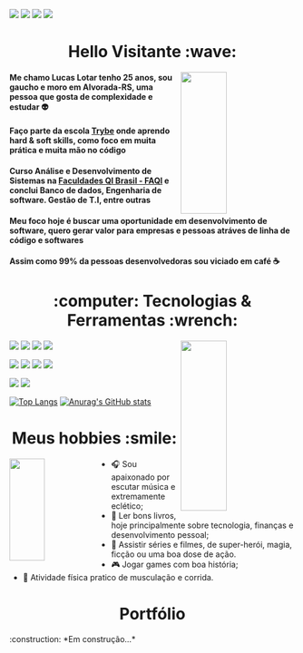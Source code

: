 <a href="https://www.linkedin.com/in/lucaslotar/"><img src="https://img.shields.io/badge/LinkedIn-0077B5?style=for-the-badge&logo=linkedin&logoColor=white" /></a>
<a href="https://twitter.com/LLotar"><img src="https://img.shields.io/badge/Twitter-1DA1F2?style=for-the-badge&logo=twitter&logoColor=white" /></a>
<a href="https://www.instagram.com/l_lotar/?hl=pt-br"><img src="https://img.shields.io/badge/Instagram-E4405F?style=for-the-badge&logo=instagram&logoColor=white" /></a>
<a href="https://github.com/Lotar-lucas"><img src="https://img.shields.io/badge/GitHub-100000?style=for-the-badge&logo=github&logoColor=white" /></a>

<h1 align="center"> Hello Visitante :wave: </h1> 

<a href="https://media.giphy.com/media/lpnJDo7ExzUymI3JEv/giphy.gif"> 
  <img align="right" src="https://media.giphy.com/media/lpnJDo7ExzUymI3JEv/giphy.gif" width="40%" height="250px"/>
 </a>

#### Me chamo Lucas Lotar tenho 25 anos, sou gaucho e moro em Alvorada-RS, uma pessoa que gosta de complexidade e estudar :alien:

#### Faço parte da escola [Trybe](https://www.betrybe.com/) onde aprendo hard & soft skills, como foco em muita prática e muita mão no código

#### Curso Análise e Desenvolvimento de Sistemas na [Faculdades QI Brasil - FAQI](https://qi.edu.br/) e conclui Banco de dados, Engenharia de software. Gestão de T.I, entre outras

#### Meu foco hoje é buscar uma oportunidade em desenvolvimento de software, quero gerar valor para empresas e pessoas atráves de linha de código e softwares

#### Assim como 99% da pessoas desenvolvedoras sou viciado em café :coffee:

<h1 align="center"> :computer: Tecnologias & Ferramentas :wrench: </h1>

<a href="https://media.giphy.com/media/QaMhVZVwOvDiw/giphy.gif"> 
  <img align="right" src="https://media.giphy.com/media/QaMhVZVwOvDiw/giphy.gif" width="40%" height="300px" />
 </a>

<img src="https://img.shields.io/badge/React-20232A?style=for-the-badge&logo=react&logoColor=61DAFB" />     <img src="https://img.shields.io/badge/Jest-C21325?style=for-the-badge&logo=jest&logoColor=white" />     <img src="https://img.shields.io/badge/Redux-593D88?style=for-the-badge&logo=redux&logoColor=white" />  <img src="https://img.shields.io/badge/React_Router-CA4245?style=for-the-badge&logo=react-router&logoColor=white" />

<img src="https://img.shields.io/badge/JavaScript-F7DF1E?style=for-the-badge&logo=javascript&logoColor=black" />     <img src="https://img.shields.io/badge/CSS3-1572B6?style=for-the-badge&logo=css3&logoColor=white" />     <img src="https://img.shields.io/badge/HTML5-E34F26?style=for-the-badge&logo=html5&logoColor=white" />     <img src="https://img.shields.io/badge/Bootstrap-563D7C?style=for-the-badge&logo=bootstrap&logoColor=white" />

<img src="https://img.shields.io/badge/Git-F05032?style=for-the-badge&logo=git&logoColor=white" />     <img src="https://img.shields.io/badge/Visual_Studio_Code-0078D4?style=for-the-badge&logo=visual%20studio%20code&logoColor=white" />

[![Top Langs](https://github-readme-stats.vercel.app/api/top-langs/?username=Lotar-lucas&layout=compact&theme=midnight-purple&hide=html)](https://github.com/anuraghazra/github-readme-stats)
[![Anurag's GitHub stats](https://github-readme-stats.vercel.app/api?username=Lotar-lucas&count_private=true&show_icons=true&theme=midnight-purple)](https://github.com/anuraghazra/github-readme-stats)                 

 
<h1 align="center">Meus hobbies :smile:</h1>

<a href="https://media.giphy.com/media/pv9vqIFuUD44TdnR73/giphy.gif"> 
  <img align="left" src="https://media.giphy.com/media/pv9vqIFuUD44TdnR73/giphy.gif" width="35%" height="180px" />
 </a>

* :headphones: Sou apaixonado por escutar música e extremamente eclético;
* :book: Ler bons livros, hoje principalmente sobre tecnologia, finanças e desenvolvimento pessoal;
* :movie_camera: Assistir séries e filmes, de super-herói, magia, ficção ou uma boa dose de ação.
* :video_game: Jogar games com boa história;
* :runner: Atividade física pratico de musculação e corrida.

<h1 align="center"> Portfólio </h1>
:construction: *Em construção...* 
